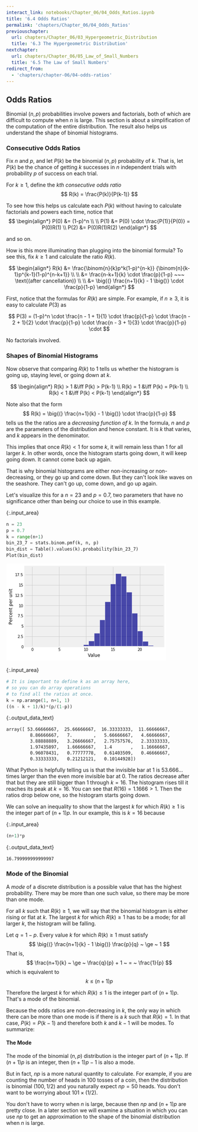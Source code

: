```yaml
---
interact_link: notebooks/Chapter_06/04_Odds_Ratios.ipynb
title: '6.4 Odds Ratios'
permalink: 'chapters/Chapter_06/04_Odds_Ratios'
previouschapter:
  url: chapters/Chapter_06/03_Hypergeometric_Distribution
  title: '6.3 The Hypergeometric Distribution'
nextchapter:
  url: chapters/Chapter_06/05_Law_of_Small_Numbers
  title: '6.5 The Law of Small Numbers'
redirect_from:
  - 'chapters/chapter-06/04-odds-ratios'
---
```


## Odds Ratios

Binomial $(n, p)$ probabilities involve powers and factorials, both of which are difficult to compute when $n$ is large. This section is about a simplification of the computation of the entire distribution. The result also helps us understand the shape of binomial histograms.

### Consecutive Odds Ratios
Fix $n$ and $p$, and let $P(k)$ be the binomial $(n, p)$ probability of $k$. That is, let $P(k)$ be the chance of getting $k$ successes in $n$ independent trials with probability $p$ of success on each trial.

For $k \ge 1$, define the *$k$th consecutive odds ratio*
$$
R(k) = \frac{P(k)}{P(k-1)}
$$

To see how this helps us calculate each $P(k)$ without having to calculate factorials and powers each time, notice that
$$
\begin{align*}
P(0) &= (1-p)^n \\ \\
P(1) &= P(0) \cdot \frac{P(1)}{P(0)} = P(0)R(1) \\
P(2) &= P(0)R(1)R(2)
\end{align*}
$$

and so on.

How is this more illuminating than plugging into the binomial formula? To see this, fix $k \ge 1$ and calculate the ratio $R(k)$.

$$
\begin{align*}
R(k) &= \frac{\binom{n}{k}p^k(1-p)^{n-k}}
{\binom{n}{k-1}p^{k-1}(1-p)^{n-k+1}} \\ \\
&= \frac{n-k+1}{k} \cdot \frac{p}{1-p} ~~~
\text{(after cancellation)} \\ \\
&= \big{(} \frac{n+1}{k} - 1 \big{)} \cdot \frac{p}{1-p}
\end{align*}
$$

First, notice that the formulas for $R(k)$ are simple. For example, if $n \ge 3$, it is easy to calculate $P(3)$ as

$$
P(3) = (1-p)^n \cdot \frac{n - 1 + 1}{1} \cdot \frac{p}{1-p} \cdot
\frac{n - 2 + 1}{2} \cdot \frac{p}{1-p} \cdot
\frac{n - 3 + 1}{3} \cdot \frac{p}{1-p} \cdot
$$

No factorials involved.

### Shapes of Binomial Histograms
Now observe that comparing $R(k)$ to 1 tells us whether the histogram is going up, staying level, or going down at $k$.

$$
\begin{align*}
R(k) > 1 &\iff P(k) > P(k-1) \\
R(k) = 1 &\iff P(k) = P(k-1) \\
R(k) < 1 &\iff P(k) < P(k-1) 
\end{align*}
$$

Note also that the form
$$
R(k) = \big{(} \frac{n+1}{k} - 1 \big{)} \cdot \frac{p}{1-p}
$$
tells us the the ratios are a *decreasing function of $k$*. In the formula, $n$ and $p$ are the parameters of the distribution and hence constant. It is $k$ that varies, and $k$ appears in the denominator.

This implies that once $R(k) < 1$ for some $k$, it will remain less than 1 for all larger $k$. In other words, once the histogram starts going down, it will keep going down. It cannot come back up again. 

That is why binomial histograms are either non-increasing or non-decreasing, or they go up and come down. But they can't look like waves on the seashore. They can't go up, come down, and go up again.

Let's visualize this for a $n = 23$ and $p = 0.7$, two parameters that have no significance other than being our choice to use in this example.



{:.input_area}
```python
n = 23
p = 0.7
k = range(n+1)
bin_23_7 = stats.binom.pmf(k, n, p)
bin_dist = Table().values(k).probability(bin_23_7)
Plot(bin_dist)
```



![png](../../images/chapters/Chapter_06/04_Odds_Ratios_4_0.png)




{:.input_area}
```python
# It is important to define k as an array here,
# so you can do array operations
# to find all the ratios at once.
k = np.arange(1, n+1, 1)
((n - k + 1)/k)*(p/(1-p))
```





{:.output_data_text}
```
array([ 53.66666667,  25.66666667,  16.33333333,  11.66666667,
         8.86666667,   7.        ,   5.66666667,   4.66666667,
         3.88888889,   3.26666667,   2.75757576,   2.33333333,
         1.97435897,   1.66666667,   1.4       ,   1.16666667,
         0.96078431,   0.77777778,   0.61403509,   0.46666667,
         0.33333333,   0.21212121,   0.10144928])
```



What Python is helpfully telling us is that the invisible bar at 1 is 53.666... times larger than the even more invisible bar at 0. The ratios decrease after that but they are still bigger than 1 through $k = 16$. The histogram rises till it reaches its peak at $k = 16$. You can see that $R(16) = 1.1666 > 1$. Then the ratios drop below one, so the histogram starts going down.

We can solve an inequality to show that the largest $k$ for which $R(k) \ge 1$ is the integer part of $(n+1)p$. In our example, this is $k = 16$ because



{:.input_area}
```python
(n+1)*p
```





{:.output_data_text}
```
16.799999999999997
```



### Mode of the Binomial
A *mode* of a discrete distribution is a possible value that has the highest probability. There may be more than one such value, so there may be more than one mode.

For all $k$ such that $R(k) \ge 1$, we will say that the binomial histogram is either rising or flat at $k$. The largest $k$ for which $R(k) \ge 1$ has to be a mode; for all larger $k$, the histogram will be falling.

Let $q = 1-p$. Every value $k$ for which $R(k) \ge 1$ must satisfy
$$
\big{(} \frac{n+1}{k} - 1 \big{)} \frac{p}{q} ~ \ge ~ 1
$$
That is, 
$$
\frac{n+1}{k} ~ \ge ~ \frac{q}{p} + 1 ~ = ~ \frac{1}{p}
$$
which is equivalent to
$$
k ~ \le ~ (n+1)p
$$

Therefore the largest $k$ for which $R(k) \le 1$ is the integer part of $(n+1)p$. That's a mode of the binomial.

Because the odds ratios are non-decreasing in $k$, the only way in which there can be more than one mode is if there is a $k$ such that $R(k) = 1$. In that case, $P(k) = P(k-1)$ and therefore both $k$ and $k-1$ will be modes. To summarize:

#### The Mode
The mode of the binomial $(n, p)$ distribution is the integer part of $(n+1)p$. If $(n+1)p$ is an integer, then $(n+1)p - 1$ is also a mode. 

But in fact, $np$ is a more natural quantity to calculate. For example, if you are counting the number of heads in 100 tosses of a coin, then the distribution is binomial $(100, 1/2)$ and you naturally expect $np = 50$ heads. You don't want to be worrying about $101 \times (1/2)$. 

You don't have to worry when $n$ is large, because then $np$ and $(n+1)p$ are pretty close. In a later section we will examine a situation in which you can use $np$ to get an approximation to the shape of the binomial distribution when $n$ is large.
